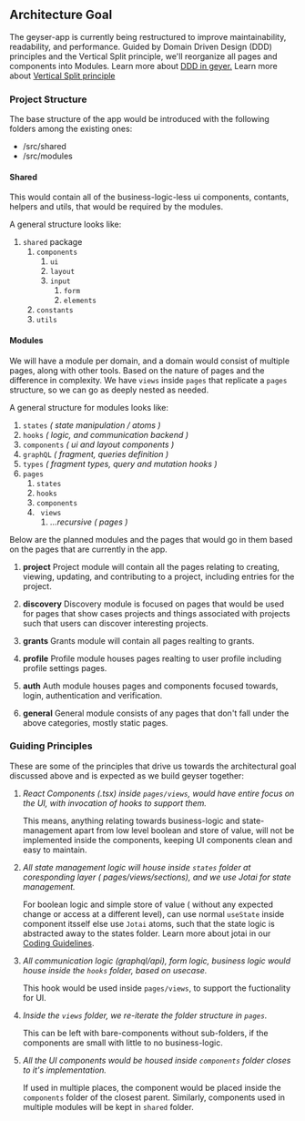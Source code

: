 ## Architecture Goal 

The geyser-app is currently being restructured to improve maintainability, readability, and performance.
Guided by Domain Driven Design (DDD) principles and the Vertical Split principle, we'll reorganize all pages and components into Modules.
Learn more about [DDD in geyer.](https://www.notion.so/geyser/Domain-Driven-Design-DDD-8c080fee21c644569e99ce1d0d9e8e99)
Learn more about [Vertical Split principle](https://x.com/TkDodo/status/1749717832642736184?s=20)

### Project Structure
The base structure of the app would be introduced with the following folders among the existing ones:
- /src/shared
- /src/modules

#### Shared
This would contain all of the business-logic-less ui components, contants, helpers and utils, that would be required by the modules.

A general structure looks like:
1. `shared` package
    1. `components` 
        1. `ui`
        2. `layout`
        3. `input`
            1. `form`
            2. `elements`
    2. `constants`
    3. `utils`

#### Modules
We will have a module per domain, and a domain would consist of multiple pages, along with other tools. Based on the nature of pages and the difference in complexity. We have `views` inside `pages` that replicate a `pages` structure, so we can go as deeply nested as needed.

 A general structure for modules looks like:

1.  `states` *( state manipulation / atoms )*
2.  `hooks` *( logic, and communication backend )*
3.   `components` *( ui and layout components )*
4.  `graphQL` *( fragment, queries definition )*
5.  `types` *( fragment types, query and mutation hooks )*
6.  `pages` 
	1.  `states`
	2.  `hooks`
	5.  `components`
	6. ` views`
        1.  *…recursive ( pages )*

Below are the planned modules and the pages that would go in them based on the pages that are currently in the app. 

1.  **project**
  Project module will contain all the pages relating to creating, viewing, updating, and contributing to a project, including entries for the project.

2.  **discovery**
  Discovery module is focused on pages that would be used for pages that show cases projects and things associated with projects such that users can discover interesting projects.

3.  **grants**
  Grants module will contain all pages realting to grants.

4.  **profile**
	Profile module houses pages realting to user profile including profile settings pages.

5.  **auth**
  Auth module houses pages and components focused towards, login, authentication and verification.

6.  **general**
  General module consists of any pages that don't fall under the above categories, mostly static pages.


### Guiding Principles

These are some of the principles that drive us towards the architectural goal discussed above and is expected as we build geyser together:

1. *React Components (.tsx) inside `pages/views`, would have entire focus on the UI, with invocation of hooks to support them.*

	  This means, anything relating towards business-logic and state-management apart from low level boolean and store of value, will not be implemented inside the components, keeping UI components clean and easy to maintain.

2. *All state management logic will house inside `states` folder at coresponding layer ( pages/views/sections), and we use Jotai for state management.*

	  For boolean logic and simple store of value ( without any expected change or access at a different level), can use normal `useState` inside component itsself else use `Jotai` atoms, such that the state logic is abstracted away to the states folder.
    Learn more about jotai in our [Coding Guidelines](/docs/CODING_GUIDELINES.md).

3. *All communication logic (graphql/api), form logic, business logic would house inside the `hooks` folder, based on usecase.*

	  This hook would be used inside `pages/views`, to support the fuctionality for UI.

4. *Inside the `views` folder, we re-iterate the folder structure in `pages`.*

	  This can be left with bare-components without sub-folders, if the components are small with little to no business-logic.

5. *All the UI components would be housed inside `components` folder closes to it's implementation.*

	  If used in multiple places, the component would be placed inside the `components` folder of the closest parent. Similarly, components used in multiple modules will be kept in `shared` folder.